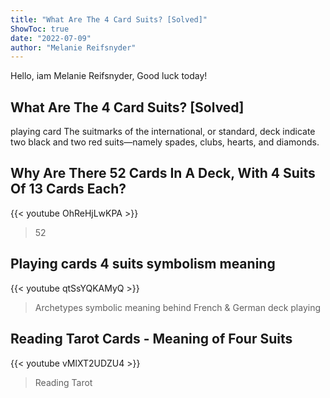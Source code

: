 ```yaml
---
title: "What Are The 4 Card Suits? [Solved]"
ShowToc: true 
date: "2022-07-09"
author: "Melanie Reifsnyder" 
---
```


Hello, iam Melanie Reifsnyder, Good luck today!
## What Are The 4 Card Suits? [Solved]
playing card The suitmarks of the international, or standard, deck indicate two black and two red suits—namely spades, clubs, hearts, and diamonds.

## Why Are There 52 Cards In A Deck, With 4 Suits Of 13 Cards Each?
{{< youtube OhReHjLwKPA >}}
>52 

## Playing cards 4 suits symbolism meaning
{{< youtube qtSsYQKAMyQ >}}
>Archetypes symbolic meaning behind French & German deck playing 

## Reading Tarot Cards - Meaning of Four Suits
{{< youtube vMlXT2UDZU4 >}}
>Reading Tarot 

